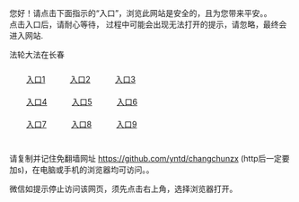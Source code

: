 您好！请点击下面指示的“入口”，浏览此网站是安全的，且为您带来平安。。 <br/>
点击入口后，请耐心等待， 过程中可能会出现无法打开的提示，请忽略，最终会进入网站. </br>

法轮大法在长春<br/>
<div style="padding:10px"><a style="margin:20px" target="_blank" href="https://d3ihjd7bqgav0l.cloudfront.net/2Qpsp?zjokzoe" id="ccLink1" rel="nofollow">入口1</a> <a target="_blank" style="margin:20px" href="https://d1l5w06vwsokh2.cloudfront.net/2Qpsp?jlcjgxq" id="ccLink2" rel="nofollow">入口2</a> <a style="margin:20px" target="_blank" href="https://dhvk6ckvgcfnb.cloudfront.net/2Qpsp?nctxxnb" id="ccLink3" rel="nofollow">入口3</a></div>

<div style="padding:10px" ><a style="margin:20px" target="_blank" href="https://d3ihjd7bqgav0l.cloudfront.net/2Qpsp?zjokzoe" id="ccLink4" rel="nofollow">入口4</a> <a style="margin:20px" href="https://d1l5w06vwsokh2.cloudfront.net/2Qpsp?jlcjgxq" target="_blank" id="ccLink5" rel="nofollow">入口5</a> <a style="margin:20px" href="https://dhvk6ckvgcfnb.cloudfront.net/2Qpsp?nctxxnb" target="_blank" id="ccLink6" rel="nofollow">入口6</a></div>

<div style="padding:10px"><a style="margin:20px" target="_blank" href="https://d3ihjd7bqgav0l.cloudfront.net/2Qpsp?zjokzoe" id="ccLink7" rel="nofollow">入口7</a> <a style="margin:20px" href="https://d1l5w06vwsokh2.cloudfront.net/2Qpsp?jlcjgxq" target="_blank" id="ccLink8" rel="nofollow">入口8</a> <a style="margin:20px" target="_blank" href="https://dhvk6ckvgcfnb.cloudfront.net/2Qpsp?nctxxnb" id="ccLink9" rel="nofollow">入口9</a></div>

<br/>



请复制并记住免翻墙网址 https://github.com/yntd/changchunzx (http后一定要加s)，在电脑或手机的浏览器均可访问。。<br/>

微信如提示停止访问该网页，须先点击右上角，选择浏览器打开。
